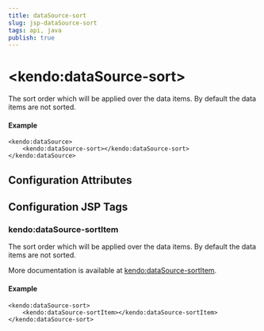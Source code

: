 ```yaml
---
title: dataSource-sort
slug: jsp-dataSource-sort
tags: api, java
publish: true
---
```


# \<kendo:dataSource-sort\>

The sort order which will be applied over the data items. By default the data items are not sorted.

#### Example
    <kendo:dataSource>
        <kendo:dataSource-sort></kendo:dataSource-sort>
    </kendo:dataSource>

## Configuration Attributes


##  Configuration JSP Tags

### kendo:dataSource-sortItem

The sort order which will be applied over the data items. By default the data items are not sorted.

More documentation is available at [kendo:dataSource-sortItem](datasource/sortitem).

#### Example

    <kendo:dataSource-sort>
        <kendo:dataSource-sortItem></kendo:dataSource-sortItem>
    </kendo:dataSource-sort>

